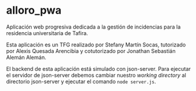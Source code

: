 # alloro_pwa

Aplicación web progresiva dedicada a la gestión de incidencias para la residencia universitaria de Tafira.

Esta aplicación es un TFG realizado por Stefany Martín Socas, tutorizado por Alexis Quesada Arencibia y cotutorizado
por Jonathan Sebastián Alemán Alemán.

El backend de esta aplicación está simulado con json-server. Para ejecutar el servidor de json-server debemos cambiar nuestro *working directory* al directorio json-server y ejecutar el comando `node server.js`.
